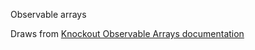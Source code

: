 Observable arrays

Draws from [Knockout Observable Arrays documentation](http://knockoutjs.com/documentation/observableArrays.html)
